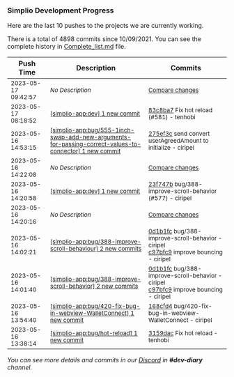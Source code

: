 
### Simplio Development Progress

Here are the last 10 pushes to the projects we are currently working.

There is a total of 4898 commits since 10/09/2021. You can see the complete history in
 [Complete_list.md](Complete_list.md) file.

| Push Time | Description | Commits |
| --- | --- | --- |
| <sub>2023-05-17 09:42:57</sub> | <sub>_No Description_</sub> | <sub>[Compare changes](https://github.com/SimplioOfficial/simplio-app/compare/7071852785ef...b771fe865fdb)</sub> |
| <sub>2023-05-17 08:18:52</sub> | <sub>[[simplio-app:dev] 1 new commit](https://github.com/SimplioOfficial/simplio-app/commit/83c8ba72827526c10986e50110794de5ddb50f89)</sub> | <sub>[83c8ba7](https://github.com/SimplioOfficial/simplio-app/commit/83c8ba72827526c10986e50110794de5ddb50f89) Fix hot reload (#581) - tenhobi</sub> |
| <sub>2023-05-16 14:53:15</sub> | <sub>[[simplio-app:bug/555\-1inch\-swap\-add\-new\-arguments\-for\-passing\-correct\-values\-to\-connector] 1 new commit](https://github.com/SimplioOfficial/simplio-app/commit/275ef3c5c8ad3a7c2e217c485bb91b158e2cd4da)</sub> | <sub>[275ef3c](https://github.com/SimplioOfficial/simplio-app/commit/275ef3c5c8ad3a7c2e217c485bb91b158e2cd4da) send convert userAgreedAmount to initialize - ciripel</sub> |
| <sub>2023-05-16 14:22:08</sub> | <sub>_No Description_</sub> | <sub>[Compare changes](https://github.com/SimplioOfficial/simplio-app/compare/168cfd44e7f5...a6d8e0a0b08f)</sub> |
| <sub>2023-05-16 14:20:58</sub> | <sub>[[simplio-app:dev] 1 new commit](https://github.com/SimplioOfficial/simplio-app/commit/23f747bbd65dd9fa80a0606c435f1724ae63ff04)</sub> | <sub>[23f747b](https://github.com/SimplioOfficial/simplio-app/commit/23f747bbd65dd9fa80a0606c435f1724ae63ff04) bug/388-improve-scroll-behavior (#577) - ciripel</sub> |
| <sub>2023-05-16 14:20:16</sub> | <sub>_No Description_</sub> | <sub>[Compare changes](https://github.com/SimplioOfficial/simplio-app/compare/c97bfc9e7fd7...b2ef4d6b10e9)</sub> |
| <sub>2023-05-16 14:02:21</sub> | <sub>[[simplio-app:bug/388\-improve\-scroll\-behaviour] 2 new commits](https://github.com/SimplioOfficial/simplio-app/compare/0d1b1fc0d0f7^...c97bfc9e7fd7)</sub> | <sub>[0d1b1fc](https://github.com/SimplioOfficial/simplio-app/commit/0d1b1fc0d0f7d959ee1a9350604107a99bdbee3a) bug/388-improve-scroll-behavior - ciripel<br>[c97bfc9](https://github.com/SimplioOfficial/simplio-app/commit/c97bfc9e7fd774253daa3746dd8c7efbc597aaed) improve bouncing - ciripel</sub> |
| <sub>2023-05-16 14:01:40</sub> | <sub>[[simplio-app:bug/388\-improve\-scroll\-behavior] 2 new commits](https://github.com/SimplioOfficial/simplio-app/compare/0d1b1fc0d0f7^...c97bfc9e7fd7)</sub> | <sub>[0d1b1fc](https://github.com/SimplioOfficial/simplio-app/commit/0d1b1fc0d0f7d959ee1a9350604107a99bdbee3a) bug/388-improve-scroll-behavior - ciripel<br>[c97bfc9](https://github.com/SimplioOfficial/simplio-app/commit/c97bfc9e7fd774253daa3746dd8c7efbc597aaed) improve bouncing - ciripel</sub> |
| <sub>2023-05-16 13:54:40</sub> | <sub>[[simplio-app:bug/420\-fix\-bug\-in\-webview\-WalletConnect] 1 new commit](https://github.com/SimplioOfficial/simplio-app/commit/168cfd44e7f5b8a9ee61e1f4c132b4d9f6554ba8)</sub> | <sub>[168cfd4](https://github.com/SimplioOfficial/simplio-app/commit/168cfd44e7f5b8a9ee61e1f4c132b4d9f6554ba8) bug/420-fix-bug-in-webview-WalletConnect - ciripel</sub> |
| <sub>2023-05-16 13:38:14</sub> | <sub>[[simplio-app:bug/hot\-reload] 1 new commit](https://github.com/SimplioOfficial/simplio-app/commit/3159daca6b41e468434b39394f78f684263943fc)</sub> | <sub>[3159dac](https://github.com/SimplioOfficial/simplio-app/commit/3159daca6b41e468434b39394f78f684263943fc) Fix hot reload - tenhobi</sub> |

_You can see more details and commits in our [Discord](https://discord.gg/aKhjuwZmdP) in **#dev-diary** channel._
